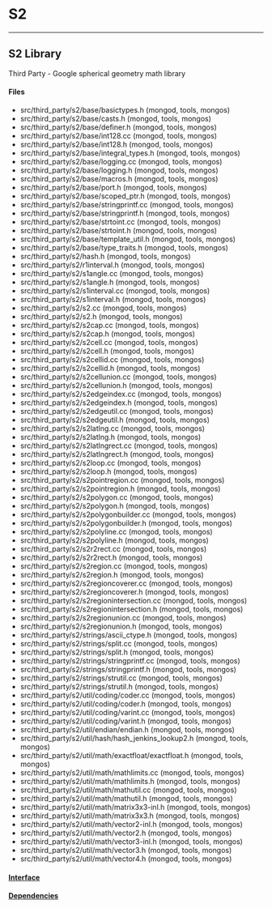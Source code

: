 # S2


-------------

## S2 Library
Third Party - Google spherical geometry math library

#### Files
- src/third\_party/s2/base/basictypes.h   (mongod, tools, mongos)
- src/third\_party/s2/base/casts.h   (mongod, tools, mongos)
- src/third\_party/s2/base/definer.h   (mongod, tools, mongos)
- src/third\_party/s2/base/int128.cc   (mongod, tools, mongos)
- src/third\_party/s2/base/int128.h   (mongod, tools, mongos)
- src/third\_party/s2/base/integral\_types.h   (mongod, tools, mongos)
- src/third\_party/s2/base/logging.cc   (mongod, tools, mongos)
- src/third\_party/s2/base/logging.h   (mongod, tools, mongos)
- src/third\_party/s2/base/macros.h   (mongod, tools, mongos)
- src/third\_party/s2/base/port.h   (mongod, tools, mongos)
- src/third\_party/s2/base/scoped\_ptr.h   (mongod, tools, mongos)
- src/third\_party/s2/base/stringprintf.cc   (mongod, tools, mongos)
- src/third\_party/s2/base/stringprintf.h   (mongod, tools, mongos)
- src/third\_party/s2/base/strtoint.cc   (mongod, tools, mongos)
- src/third\_party/s2/base/strtoint.h   (mongod, tools, mongos)
- src/third\_party/s2/base/template\_util.h   (mongod, tools, mongos)
- src/third\_party/s2/base/type\_traits.h   (mongod, tools, mongos)
- src/third\_party/s2/hash.h   (mongod, tools, mongos)
- src/third\_party/s2/r1interval.h   (mongod, tools, mongos)
- src/third\_party/s2/s1angle.cc   (mongod, tools, mongos)
- src/third\_party/s2/s1angle.h   (mongod, tools, mongos)
- src/third\_party/s2/s1interval.cc   (mongod, tools, mongos)
- src/third\_party/s2/s1interval.h   (mongod, tools, mongos)
- src/third\_party/s2/s2.cc   (mongod, tools, mongos)
- src/third\_party/s2/s2.h   (mongod, tools, mongos)
- src/third\_party/s2/s2cap.cc   (mongod, tools, mongos)
- src/third\_party/s2/s2cap.h   (mongod, tools, mongos)
- src/third\_party/s2/s2cell.cc   (mongod, tools, mongos)
- src/third\_party/s2/s2cell.h   (mongod, tools, mongos)
- src/third\_party/s2/s2cellid.cc   (mongod, tools, mongos)
- src/third\_party/s2/s2cellid.h   (mongod, tools, mongos)
- src/third\_party/s2/s2cellunion.cc   (mongod, tools, mongos)
- src/third\_party/s2/s2cellunion.h   (mongod, tools, mongos)
- src/third\_party/s2/s2edgeindex.cc   (mongod, tools, mongos)
- src/third\_party/s2/s2edgeindex.h   (mongod, tools, mongos)
- src/third\_party/s2/s2edgeutil.cc   (mongod, tools, mongos)
- src/third\_party/s2/s2edgeutil.h   (mongod, tools, mongos)
- src/third\_party/s2/s2latlng.cc   (mongod, tools, mongos)
- src/third\_party/s2/s2latlng.h   (mongod, tools, mongos)
- src/third\_party/s2/s2latlngrect.cc   (mongod, tools, mongos)
- src/third\_party/s2/s2latlngrect.h   (mongod, tools, mongos)
- src/third\_party/s2/s2loop.cc   (mongod, tools, mongos)
- src/third\_party/s2/s2loop.h   (mongod, tools, mongos)
- src/third\_party/s2/s2pointregion.cc   (mongod, tools, mongos)
- src/third\_party/s2/s2pointregion.h   (mongod, tools, mongos)
- src/third\_party/s2/s2polygon.cc   (mongod, tools, mongos)
- src/third\_party/s2/s2polygon.h   (mongod, tools, mongos)
- src/third\_party/s2/s2polygonbuilder.cc   (mongod, tools, mongos)
- src/third\_party/s2/s2polygonbuilder.h   (mongod, tools, mongos)
- src/third\_party/s2/s2polyline.cc   (mongod, tools, mongos)
- src/third\_party/s2/s2polyline.h   (mongod, tools, mongos)
- src/third\_party/s2/s2r2rect.cc   (mongod, tools, mongos)
- src/third\_party/s2/s2r2rect.h   (mongod, tools, mongos)
- src/third\_party/s2/s2region.cc   (mongod, tools, mongos)
- src/third\_party/s2/s2region.h   (mongod, tools, mongos)
- src/third\_party/s2/s2regioncoverer.cc   (mongod, tools, mongos)
- src/third\_party/s2/s2regioncoverer.h   (mongod, tools, mongos)
- src/third\_party/s2/s2regionintersection.cc   (mongod, tools, mongos)
- src/third\_party/s2/s2regionintersection.h   (mongod, tools, mongos)
- src/third\_party/s2/s2regionunion.cc   (mongod, tools, mongos)
- src/third\_party/s2/s2regionunion.h   (mongod, tools, mongos)
- src/third\_party/s2/strings/ascii\_ctype.h   (mongod, tools, mongos)
- src/third\_party/s2/strings/split.cc   (mongod, tools, mongos)
- src/third\_party/s2/strings/split.h   (mongod, tools, mongos)
- src/third\_party/s2/strings/stringprintf.cc   (mongod, tools, mongos)
- src/third\_party/s2/strings/stringprintf.h   (mongod, tools, mongos)
- src/third\_party/s2/strings/strutil.cc   (mongod, tools, mongos)
- src/third\_party/s2/strings/strutil.h   (mongod, tools, mongos)
- src/third\_party/s2/util/coding/coder.cc   (mongod, tools, mongos)
- src/third\_party/s2/util/coding/coder.h   (mongod, tools, mongos)
- src/third\_party/s2/util/coding/varint.cc   (mongod, tools, mongos)
- src/third\_party/s2/util/coding/varint.h   (mongod, tools, mongos)
- src/third\_party/s2/util/endian/endian.h   (mongod, tools, mongos)
- src/third\_party/s2/util/hash/hash\_jenkins\_lookup2.h   (mongod, tools, mongos)
- src/third\_party/s2/util/math/exactfloat/exactfloat.h   (mongod, tools, mongos)
- src/third\_party/s2/util/math/mathlimits.cc   (mongod, tools, mongos)
- src/third\_party/s2/util/math/mathlimits.h   (mongod, tools, mongos)
- src/third\_party/s2/util/math/mathutil.cc   (mongod, tools, mongos)
- src/third\_party/s2/util/math/mathutil.h   (mongod, tools, mongos)
- src/third\_party/s2/util/math/matrix3x3-inl.h   (mongod, tools, mongos)
- src/third\_party/s2/util/math/matrix3x3.h   (mongod, tools, mongos)
- src/third\_party/s2/util/math/vector2-inl.h   (mongod, tools, mongos)
- src/third\_party/s2/util/math/vector2.h   (mongod, tools, mongos)
- src/third\_party/s2/util/math/vector3-inl.h   (mongod, tools, mongos)
- src/third\_party/s2/util/math/vector3.h   (mongod, tools, mongos)
- src/third\_party/s2/util/math/vector4.h   (mongod, tools, mongos)

#### [Interface](interface/0)

#### [Dependencies](dependencies/0)
